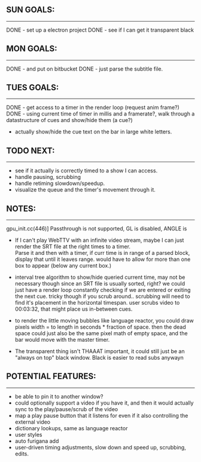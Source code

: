 
## SUN GOALS:
-----------------------
DONE - set up a electron project
DONE - see if I can get it transparent black

## MON GOALS:
------------------------
DONE - and put on bitbucket
DONE - just parse the subtitle file. 

## TUES GOALS:
-----------------------
DONE - get access to a timer in the render loop (request anim frame?)
DONE - using current time of timer in millis and a framerate?, walk through a datastructure of cues and show/hide them (a cue?)
- actually show/hide the cue text on the bar in large white letters.


## TODO NEXT:
-----------------------
- see if it actually is correctly timed to a show I can access.
- handle pausing, scrubbing
- handle retiming slowdown/speedup.
- visualize the queue and the timer's movement through it.

## NOTES:
-----------------------
gpu_init.cc(446)] Passthrough is not supported, GL is disabled, ANGLE is
- If I can't play WebTTV with an infinite video stream, maybe I can just render the SRT file at the right times to a timer.  
Parse it and then with a timer, if curr time is in range of a parsed block, display that until it leaves range.  would have to allow for more than one box to appear (below any current box.)
- interval tree algorithm to show/hide queried current time, may not be necessary though since an SRT file is usually sorted, right? we could just have a render loop constantly checking if we are entered or exiting the next cue. tricky though if you scrub around.. scrubbing will need to find it's placement in the horizontal timespan. user scrubs video to 00:03:32, that might place us in-between cues.
- to render the little moving bubbles like language reactor, you could draw pixels width = to length in seconds * fraction of space.  then the dead space could just also be the same pixel math of empty space, and the bar would move with the master timer.

- The transparent thing isn't THAAAT important, it could still just be an "always on top" black window.  Black is easier to read subs anywayn

## POTENTIAL FEATURES:
-----------------------
- be able to pin it to another window?
- could optionally support a video if you have it, and then it would actually sync to the play/pause/scrub of the video
- map a play pause button that it listens for even if it also controlling the external video
- dictionary lookups, same as language reactor
- user styles
- auto furigana add
- user-driven timing adjustments, slow down and speed up, scrubbing, edits.